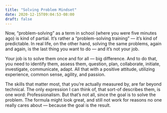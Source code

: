 ```yaml
---
title: "Solving Problem Mindset"
date: 2020-12-15T09:04:53-08:00
draft: false
---
```



Now, “problem-solving” as a term in school (where you were five minutes ago) is kind of partial. It’s rather a “problem-solving training” — it’s kind of predictable. In real life, on the other hand, solving the same problems, again and again, is the last thing you want to do — and it’s not your job.

Your job is to solve them once and for all — big difference. And to do that, you need to identify them, assess them, question, plan, collaborate, initiate, investigate, communicate, adapt. All that with a positive attitude, utilizing experience, common sense, agility, and passion.

The skills that matter most, that you’re actually measured by, are far beyond technical. The only expression I can think of, that sort-of describes them, is one word: Professionalism. But that’s not all, since the goal is to solve the problem. The formula might look great, and still not work for reasons no one really cares about — because the goal is the result.